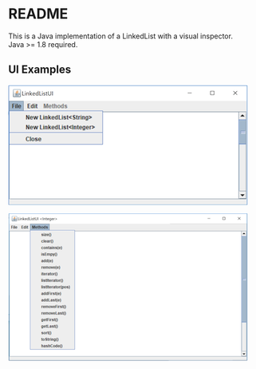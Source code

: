 # README #

This is a Java implementation of a LinkedList with a visual inspector.   
Java >= 1.8 required.   

## UI Examples ##
![](./imgs/files.png)      

![](./imgs/methods.png)   
